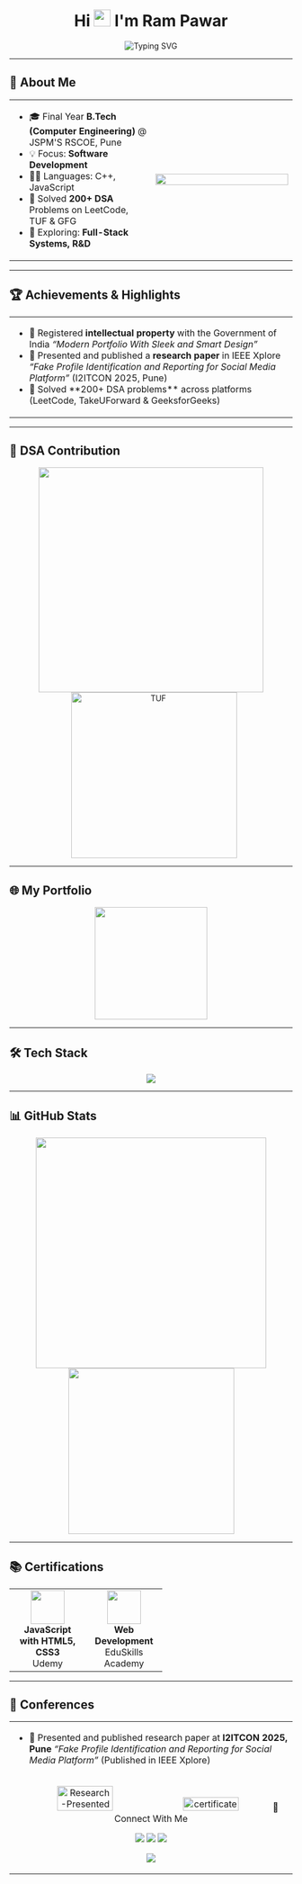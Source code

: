 <h1 align="center">
  Hi <img src="https://media.giphy.com/media/hvRJCLFzcasrR4ia7z/giphy.gif" width="30px"/> I'm Ram Pawar
</h1>

<p align="center">
  <img src="https://readme-typing-svg.demolab.com?font=Fira+Code&weight=600&size=22&duration=4000&pause=1000&color=00FFDD&center=true&vCenter=true&multiline=true&width=900&height=100&lines=Final+Year+Computer+Engineer+from+JSPM'S+RSCOE+Pune;200%2B+DSA+Problems+Solved+%7C+Full+Stack+Dev+%7C+Research+and+Development+;Always+Learning+%7C+Building+%7C+Contributing" alt="Typing SVG" />
</p>

---

## 🧠 About Me

<table>
  <tr>
    <td width="50%">
      <ul>
        <li>🎓 Final Year <b>B.Tech (Computer Engineering)</b> @ JSPM'S RSCOE, Pune</li>
        <li>💡 Focus: <b>Software Development</b></li>
        <li>👨‍💻 Languages: C++, JavaScript</li>
        <li>🧩 Solved <b>200+ DSA</b> Problems on LeetCode, TUF & GFG</li>
        <li>🚀 Exploring: <b>Full-Stack Systems, R&D</b></li>
      </ul>
    </td>
    <td width="50%">
      <img src="https://cdn.dribbble.com/users/1059583/screenshots/4171367/coding-freak.gif" width="100%">
    </td>
  </tr>
</table>

---

## 🏆 Achievements & Highlights  

<table>
  <tr>
    <td width="100%" height="100px">
      <ul>
        <li margin="2px">📜 Registered <b>intellectual property</b> with the Government of India  
          <i>“Modern Portfolio With Sleek and Smart Design”</i></li>
        <li margin="2px">📖 Presented and published a <b>research paper</b> in IEEE Xplore  
          <i>“Fake Profile Identification and Reporting for Social Media Platform”</i>  
          (I2ITCON 2025, Pune)</li>
        <li margin="2px">🧩 Solved **200+ DSA problems** across platforms (LeetCode, TakeUForward & GeeksforGeeks)</li>
      </ul>
    </td>
  </tr>
<!--   <tr>
    <td align="center">
      <img src="ROC.jpg" alt="Copyright Certificate" width="16%" style="margin:10px"/>
      <img src="ResearchPresented.jpg" alt="Research Paper Presentation" width="35%" style="margin:10px"/>
    </td>
  </tr> -->
</table>



---

## 🔢 DSA Contribution

<div align="center">
  <img src="https://leetcard.jacoblin.cool/Ram_pawar_01?theme=unicorn&ext=heatmap" width="400" />
  <img src="https://i.ibb.co/hxDdsbwc/TUF.png" alt="TUF" width="295" border-radius="5%" style="margin-left:10px"/>
</div>

---

## 🌐 My Portfolio 

<div align="center">
  <a href="https://portfolio-backend-znrv.onrender.com">
    <img src="https://img.icons8.com/?size=100&id=ognMDWHTIaDL&format=png&color=000000" width="200"/>
  </a>
</div>

---


<!-- ## 💼 Featured Projects

  | Project | Description | Tech Stack |
  |--------|-------------|------------|
  | 💸 **Smart Expense Splitter** | Debt Minimization using Graphs (Java) | Java, Collections, CLI |
  | 🔗 **D-Drive** | Blockchain file storage using IPFS & Smart Contracts | Solidity, IPFS, Hardhat |
  | 🌱 **Happy Day Foundation** | Donation platform for NGOs with Razorpay | Node.js, MongoDB, HTML |

--- -->

## 🛠️ Tech Stack

<p align="center">
  <img src="https://skillicons.dev/icons?i=cpp,js,react,mysql,git,github,html,css" />
</p>

---

## 📊 GitHub Stats

<p align="center" margin="10px">
  <img src="https://github-readme-streak-stats-eight.vercel.app/?user=rampawardz&theme=tokyonight" width="410"/>
  <img src="https://github-readme-stats.vercel.app/api/top-langs/?username=rampawardz&layout=compact&theme=tokyonight" width="295"/>
</p>

---

## 📚 Certifications

<table align="center" cellpadding="10">
  <tr>
    <td align="center" width="120">
      <img src="https://img.icons8.com/external-flat-juicy-fish/120/000000/external-algorithm-coding-and-development-flat-flat-juicy-fish.png" width="60"/><br>
      <strong>JavaScript with HTML5, CSS3</strong><br>
      Udemy
    </td>
    <td align="center" width="120">
      <img src="https://img.icons8.com/?size=100&id=pijxxzc78ZdO&format=png&color=000000" width="60"/><br>
      <strong>Web Development</strong><br>
      EduSkills Academy
    </td>
  </tr>
</table>

---

## 🎤 Conferences  

<table>
  <tr>
    <td width="100%">
      <ul>
        <li>📖 Presented and published research paper at <b>I2ITCON 2025, Pune</b>  
          <i>“Fake Profile Identification and Reporting for Social Media Platform”</i>  
          (Published in IEEE Xplore)</li> <br>
      </ul>
      <div align="center" display="flex">
        <img src="https://i.ibb.co/C5wH2ssG/Research-Presented.jpg" alt="Research-Presented" border="0" width="45%">
        <img src="https://i.ibb.co/n8bqn27G/1597-Ram-Vijay-Pawar-page-0001.jpg" alt="certificate" border="0" width="45%>
      </div>
    </td>
  </tr>
</table>

---





## 🔗 Connect With Me

<p align="center">
  <a href="https://www.linkedin.com/in/ram-pawar-647580257/"><img src="https://img.shields.io/badge/LinkedIn-blue?style=for-the-badge&logo=linkedin&logoColor=white" /></a>
  <a href="mailto:rampawarpkd@gmail.com"><img src="https://img.shields.io/badge/Gmail-red?style=for-the-badge&logo=gmail&logoColor=white" /></a>
  <a href="https://github.com/Rampawardz"><img src="https://img.shields.io/badge/GitHub-black?style=for-the-badge&logo=github&logoColor=white" /></a>
</p>

<p align="center">
  <img src="https://komarev.com/ghpvc/?username=Rampawardz&label=Profile%20views&color=0e75b6&style=flat" />
</p>

